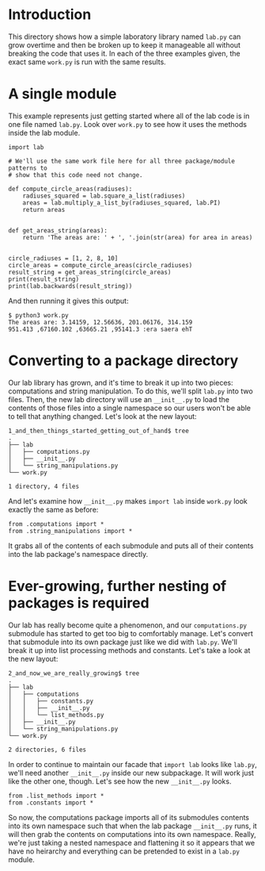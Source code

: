 # Introduction

This directory shows how a simple laboratory library named `lab.py` can grow overtime and then be broken up to keep it manageable all without breaking the code that uses it. In each of the three examples given, the exact same `work.py` is run with the same results.

# A single module

This example represents just getting started where all of the lab code is in one file named `lab.py`. Look over `work.py` to see how it uses the methods inside the lab module.

```python3
import lab

# We'll use the same work file here for all three package/module patterns to
# show that this code need not change.

def compute_circle_areas(radiuses):
    radiuses_squared = lab.square_a_list(radiuses)
    areas = lab.multiply_a_list_by(radiuses_squared, lab.PI)
    return areas


def get_areas_string(areas):
    return 'The areas are: ' + ', '.join(str(area) for area in areas)


circle_radiuses = [1, 2, 8, 10]
circle_areas = compute_circle_areas(circle_radiuses)
result_string = get_areas_string(circle_areas)
print(result_string)
print(lab.backwards(result_string))
```

And then running it gives this output:

```shell
$ python3 work.py 
The areas are: 3.14159, 12.56636, 201.06176, 314.159
951.413 ,67160.102 ,63665.21 ,95141.3 :era saera ehT
```

# Converting to a package directory

Our lab library has grown, and it's time to break it up into two pieces: computations and string manipulation. To do this, we'll split `lab.py` into two files. Then, the new lab directory will use an `__init__.py` to load the contents of those files into a single namespace so our users won't be able to tell that anything changed. Let's look at the new layout:

```shell
1_and_then_things_started_getting_out_of_hand$ tree
.
├── lab
│   ├── computations.py
│   ├── __init__.py
│   └── string_manipulations.py
└── work.py

1 directory, 4 files
```

And let's examine how `__init__.py` makes `import lab` inside `work.py` look exactly the same as before:

```python3
from .computations import *
from .string_manipulations import *
```

It grabs all of the contents of each submodule and puts all of their contents into the lab package's namespace directly.

# Ever-growing, further nesting of packages is required

Our lab has really become quite a phenomenon, and our `computations.py` submodule has started to get too big to comfortably manage. Let's convert that submodule into its own package just like we did with `lab.py`. We'll break it up into list processing methods and constants. Let's take a look at the new layout:

```shell
2_and_now_we_are_really_growing$ tree
.
├── lab
│   ├── computations
│   │   ├── constants.py
│   │   ├── __init__.py
│   │   └── list_methods.py
│   ├── __init__.py
│   └── string_manipulations.py
└── work.py

2 directories, 6 files
```

In order to continue to maintain our facade that `import lab` looks like `lab.py`, we'll need another `__init__.py` inside our new subpackage. It will work just like the other one, though. Let's see how the new `__init__.py` looks.

```python3
from .list_methods import *
from .constants import *
```

So now, the computations package imports all of its submodules contents into its own namespace such that when the lab package `__init__.py` runs, it will then grab the contents on computations into its own namespace. Really, we're just taking a nested namespace and flattening it so it appears that we have no heirarchy and everything can be pretended to exist in a `lab.py` module.

